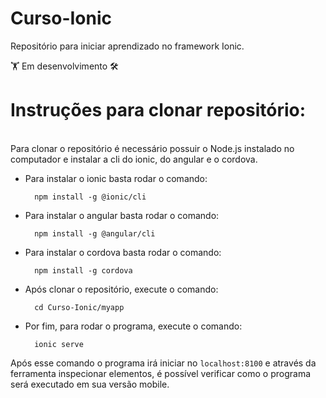 # Curso-Ionic
<p>Repositório para iniciar aprendizado no framework Ionic. </p>

:weight_lifting: Em desenvolvimento :hammer_and_wrench:	

# Instruções para clonar repositório:

<br>
Para clonar o repositório é necessário possuir o Node.js instalado no computador e instalar a cli do ionic, do angular e o cordova.

* Para instalar o ionic basta rodar o comando:

        npm install -g @ionic/cli

* Para instalar o angular basta rodar o comando:
        
        npm install -g @angular/cli

* Para instalar o cordova basta rodar o comando:

        npm install -g cordova

* Após clonar o repositório, execute o comando:

        cd Curso-Ionic/myapp

* Por fim, para rodar o programa, execute o comando: 

        ionic serve

Após esse comando o programa irá iniciar no `localhost:8100` e através da ferramenta inspecionar elementos, é possível verificar como o programa será executado em sua versão mobile.